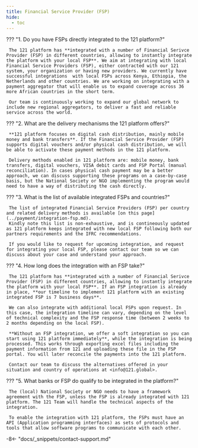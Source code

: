 ```yaml
---
title: Financial Service Provider (FSP)
hide:
  - toc
---
```


??? "1. Do you have FSPs directly integrated to the 121 platform?"

     The 121 platform has **integrated with a number of Financial Serivce Provider (FSP) in different countries, allowing to instantly integrate the platform with your local FSP**. We aim at integrating with local Financial Service Providers (FSP), either contracted with our 121 system, your organization or having new providers. We currently have successful integrations  with local FSPs across Kenya, Ethiopia, the Netherlands and other countries. We are working on integrating with a payment aggregator that will enable us to expand coverage across 36 more African countries in the short term. 
   
     Our team is continuously working to expand our global network to include new regional aggregators, to deliver a fast and reliable service across the world.

??? "2. What are the delivery mechanisms the 121 platform offers?"

     **121 platform focuses on digital cash distribution, mainly mobile money and bank transfers**. If the Financial Service Provider (FSP) supports digital vouchers and/or physical cash distribution, we will be able to activate these payment methods in the 121 platform.

     Delivery methods enabled in 121 platform are: mobile money, bank transfers, digital vouchers, VISA debit cards and FSP Portal (manual reconciliation). In cases physical cash payment may be a better approach, we can discuss supporting these programs on a case-by-case basis, but the National Society or NGO implementing the program would need to have a way of distributing the cash directly. 

??? "3. What is the list of available integrated FSPs and countries?"

     The list of integrated Financial Service Providers (FSP) per country and related delivery methods is available [on this page](../payment/integration-fsp.md). 
     Kindly note this list is non-exhaustive, and is contineously updated as 121 platform keeps integrated with new local FSP following both our partners requirements and the IFRC recommendations.

     If you would like to request for upcoming integration, and request for integrating your local FSP, please contact our team so we can discuss about your case and understand your approach. 

??? "4. How long does the integration with an FSP take?"

     The 121 platform has **integrated with a number of Financial Serivce Provider (FSP) in different countries, allowing to instantly integrate the platform with your local FSP**. If an FSP integration is already in place, **our timeline to implement 121 platform with an existing integrated FSP is 7 business days**. 
     
     We can also integrate with additional local FSPs upon request. In this case, the integration timeline can vary, depending on the level of technical complexity and the FSP response time (between 2 weeks to 2 months depending on the local FSP).

     **Without an FSP integration, we offer a soft integration so you can start using 121 platform immediately**, while the integration is being processed. This works through exporting excel files including the payment information from 121 and uploading these file in the FSP portal. You will later reconcile the payments into the 121 platform. 
     
     Contact our team to discuss the alternatives offered in your situation and country of operations at <info@121.global>.

??? "5. What banks or FSP do qualify to be integrated in the platform?"

     The (local) National Society or NGO needs to have a framework agreement with the FSP, unless the FSP is already integrated with 121 platform. The 121 Team will handle the technical aspects of the integration. 

     To enable the integration with 121 platform, the FSPs must have an API (Application programming interfaces) as sets of protocols and tools that allow software programs to communicate with each other.

-8<- "docs/_snippets/contact-support.md"
